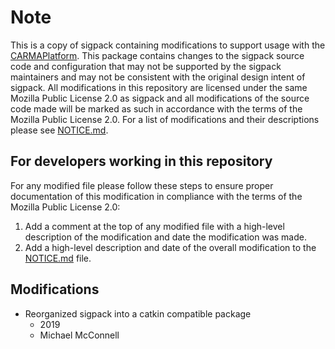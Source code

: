 # Note

This is a copy of sigpack containing modifications to support usage with the [CARMAPlatform](https://github.com/usdot-fhwa-stol/carma-platform). This package contains changes to the sigpack source code and configuration that may not be supported by the sigpack maintainers and may not be consistent with the original design intent of sigpack. All modifications in this repository are licensed under the same Mozilla Public License 2.0 as sigpack and all modifications of the source code made will be marked as such in accordance with the terms of the Mozilla Public License 2.0. For a list of modifications and their descriptions please see [NOTICE.md](NOTICE.md).

## For developers working in this repository

For any modified file please follow these steps to ensure proper documentation of this modification in compliance with the terms of the Mozilla Public License 2.0:

1. Add a comment at the top of any modified file with a high-level description of the modification and date the modification was made.
2. Add a high-level description and date of the overall modification to the [NOTICE.md](NOTICE.md) file.

## Modifications

- Reorganized sigpack into a catkin compatible package
  - 2019
  - Michael McConnell
